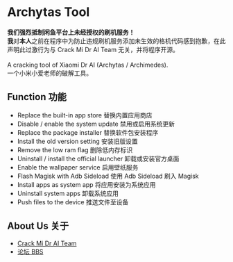 # Archytas Tool
**我们强烈抵制闲鱼平台上未经授权的刷机服务！**<br>
**我**对**本人**之前在程序中为防止违规刷机服务添加未生效的格机代码感到抱歉，在此声明此过激行为与 Crack Mi Dr AI Team 无关，并将程序开源。<br><br>
A cracking tool of Xiaomi Dr AI (Archytas / Archimedes).<br>
一个小米小爱老师的破解工具。

## Function 功能
- Replace the built-in app store 替换内置应用商店<br>
- Disable / enable the system update 禁用或启用系统更新<br>
- Replace the package installer 替换软件包安装程序<br>
- Install the old version setting 安装旧版设置<br>
- Remove the low ram flag 删除低内存标识<br>
- Uninstall / install the official launcher 卸载或安装官方桌面<br>
- Enable the wallpaper service 启用壁纸服务<br>
- Flash Magisk with Adb Sideload 使用 Adb Sideload 刷入 Magisk<br>
- Install apps as system app 将应用安装为系统应用<br>
- Uninstall system apps 卸载系统应用<br>
- Push files to the device 推送文件至设备

## About Us 关于
- [Crack Mi Dr AI Team](https://midrai.cn)
- [论坛 BBS](https://bbs.midrai.cn)
